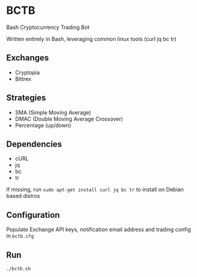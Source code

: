 # BCTB
Bash Cryptocurrency Trading Bot

Written entirely in Bash, leveraging common linux tools (curl jq bc tr)

## Exchanges
* Cryptopia
* Bittrex

## Strategies
* SMA (Simple Moving Average)
* DMAC (Double Moving Average Crossover)
* Percentage (up/down)

## Dependencies
* cURL
* jq
* bc
* tr

If missing, run `sudo apt-get install curl jq bc tr` to install on Debian based distros

## Configuration
Populate Exchange API keys, notification email address and trading config in `bctb.cfg`

## Run
`./bctb.sh`